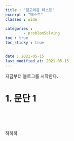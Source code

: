 ```yaml
---
title : "알고리즘 테스트"
excerpt : "테스트"
classes : wide

categories : 
        - problemSolving
toc : true
toc_sticky : true


date : 2021-05-15
last_modified_at: 2021-05-15
---
```


지금부터 블로그를 시작한다.

# 1. 문단 1

<p>&nbsp;</p>
<p>&nbsp;</p>
<script src="https://gist.github.com/Daesun-Yoo/ff8a3ba99cf4bb585ac5887b21c98511.js"></script>

하하하
